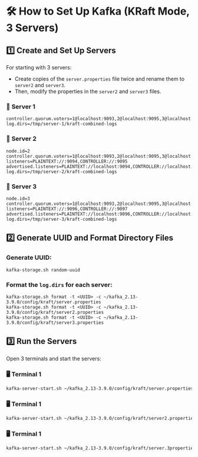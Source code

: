 # 🛠️ **How to Set Up Kafka (KRaft Mode, 3 Servers)**

## 1️⃣ **Create and Set Up Servers**

For starting with 3 servers:
- Create copies of the `server.properties` file twice and rename them to `server2` and `server3`.
- Then, modify the properties in the `server2` and `server3` files.

### 📍 **Server 1**

```properties
controller.quorum.voters=1@localhost:9093,2@localhost:9095,3@localhost:9097
log.dirs=/tmp/server-1/kraft-combined-logs 
```

### 📍 **Server 2**
```properties
node.id=2 
controller.quorum.voters=1@localhost:9093,2@localhost:9095,3@localhost:9097
listeners=PLAINTEXT://:9094,CONTROLLER://:9095
advertised.listeners=PLAINTEXT://localhost:9094,CONTROLLER://localhost:9095
log.dirs=/tmp/server-2/kraft-combined-logs
```

### 📍 **Server 3**
```properties
node.id=3
controller.quorum.voters=1@localhost:9093,2@localhost:9095,3@localhost:9097
listeners=PLAINTEXT://:9096,CONTROLLER://:9097
advertised.listeners=PLAINTEXT://localhost:9096,CONTROLLER://localhost:9097
log.dirs=/tmp/server-3/kraft-combined-logs
```

## 2️⃣ **Generate UUID and Format Directory Files**

### Generate UUID:
```
kafka-storage.sh random-uuid 
```
### Format the `log.dirs` for each server:
``` 
kafka-storage.sh format -t <UUID> -c ~/kafka_2.13-3.9.0/config/kraft/server.properties
kafka-storage.sh format -t <UUID> -c ~/kafka_2.13-3.9.0/config/kraft/server2.properties
kafka-storage.sh format -t <UUID> -c ~/kafka_2.13-3.9.0/config/kraft/server3.properties
```
## 3️⃣ **Run the Servers**

Open 3 terminals and start the servers:

### 🖥️ **Terminal 1**
```bash
kafka-server-start.sh ~/kafka_2.13-3.9.0/config/kraft/server.properties
```
### 🖥️ **Terminal 1**
```bash
kafka-server-start.sh ~/kafka_2.13-3.9.0/config/kraft/server2.properties
```
### 🖥️ **Terminal 1**
```bash
kafka-server-start.sh ~/kafka_2.13-3.9.0/config/kraft/server.3properties
```

